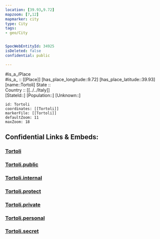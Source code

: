 ```yaml
---
location: [39.93,9.72] 
mapzoom: [7,12] 
mapmarker: city 
type: City
tags:
- geo/City


SpocWebEntityId: 34925
isDeleted: false
confidential: public

---
```

#is_a_/Place  
#is_a_ :: [[Place]] 
[has_place_longitude::9.72] 
[has_place_latitude::39.93] 
[name::Tortoli] 
State ::  
Country :: [[../../Italy]]  
[StateId::] 
[Population::] 
[Unknown::] 


```leaflet
id: Tortoli
coordinates: [[Tortoli]] 
markerFile: [[Tortoli]] 
defaultZoom: 11 
maxZoom: 18
```


## Confidential Links & Embeds: 

### [Tortoli](/_Standards/Earth/Continent/Europe/Europe~South/Italy/City/Tortoli.md) 

### [Tortoli.public](/_public/Earth/Continent/Europe/Europe~South/Italy/City/Tortoli.public.md) 

### [Tortoli.internal](/_internal/Earth/Continent/Europe/Europe~South/Italy/City/Tortoli.internal.md) 

### [Tortoli.protect](/_protect/Earth/Continent/Europe/Europe~South/Italy/City/Tortoli.protect.md) 

### [Tortoli.private](/_private/Earth/Continent/Europe/Europe~South/Italy/City/Tortoli.private.md) 

### [Tortoli.personal](/_personal/Earth/Continent/Europe/Europe~South/Italy/City/Tortoli.personal.md) 

### [Tortoli.secret](/_secret/Earth/Continent/Europe/Europe~South/Italy/City/Tortoli.secret.md)

